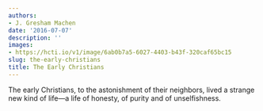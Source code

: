 ```yaml
---
authors:
- J. Gresham Machen
date: '2016-07-07'
description: ''
images:
- https://hcti.io/v1/image/6ab0b7a5-6027-4403-b43f-320caf65bc15
slug: the-early-christians
title: The Early Christians
---
```


The early Christians, to the astonishment of their neighbors, lived a strange new kind of life—a life of honesty, of purity and of unselfishness.